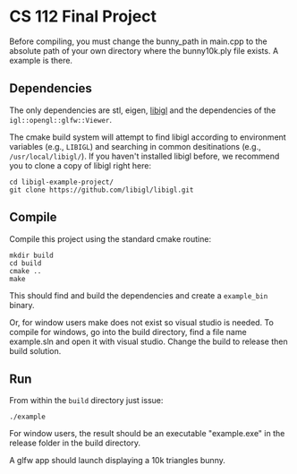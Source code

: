 # CS 112 Final Project

Before compiling, you must change the bunny_path in main.cpp to the absolute path of your own directory where the bunny10k.ply file exists. A example is there.

## Dependencies

The only dependencies are stl, eigen, [libigl](http://libigl.github.io/libigl/) and
the dependencies of the `igl::opengl::glfw::Viewer`.

The cmake build system will attempt to find libigl according to environment variables (e.g., `LIBIGL`) and searching in common desitinations (e.g., `/usr/local/libigl/`). If you haven't installed libigl before, we recommend you to clone a copy of libigl right here:

    cd libigl-example-project/
    git clone https://github.com/libigl/libigl.git

## Compile

Compile this project using the standard cmake routine:

    mkdir build
    cd build
    cmake ..
    make

This should find and build the dependencies and create a `example_bin` binary.

Or, for window users make does not exist so visual studio is needed. To compile for windows, go into the build directory, find a file name example.sln and open it with visual studio. Change the build to release then build solution.

## Run

From within the `build` directory just issue:

    ./example

For window users, the result should be an executable "example.exe" in the release folder in the build directory.

A glfw app should launch displaying a 10k triangles bunny.
